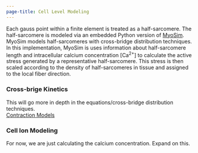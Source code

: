 ```yaml
---
page-title: Cell Level Modeling
---
```

Each gauss point within a finite element is treated as a half-sarcomere. The half-sarcomere is modeled via an embedded Python version of [MyoSim](http://www.myosim.org). MyoSim models half-sarcomeres with cross-bridge distribution techniques. In this implementation, MyoSim is uses information about half-sarcomere length and intracellular calcium concentration [Ca<sup>2+</sup>] to calculate the active stress generated by a representative half-sarcomere. This stress is then scaled according to the density of half-sarcomeres in tissue and assigned to the local fiber direction.  

### Cross-brige Kinetics
This will go more in depth in the equations/cross-bridge distribution techniques.  
[Contraction Models](/pages/contraction_models.md)

### Cell Ion Modeling
For now, we are just calculating the calcium concentration. Expand on this.
